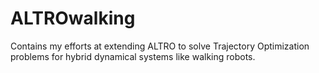 # ALTROwalking
Contains my efforts at extending ALTRO to solve Trajectory Optimization problems for hybrid dynamical systems like walking robots.
